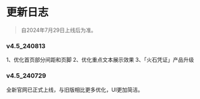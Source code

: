# 更新日志
> 自2024年7月29日上线后为准。


### v4.5_240813
1、优化首页部分间距和页脚
2、优化重点文本展示效果
3、「火石凭证」产品升级

### v4.5_240729
全新官网已正式上线，与旧版相比更多优化，UI更加简洁。
